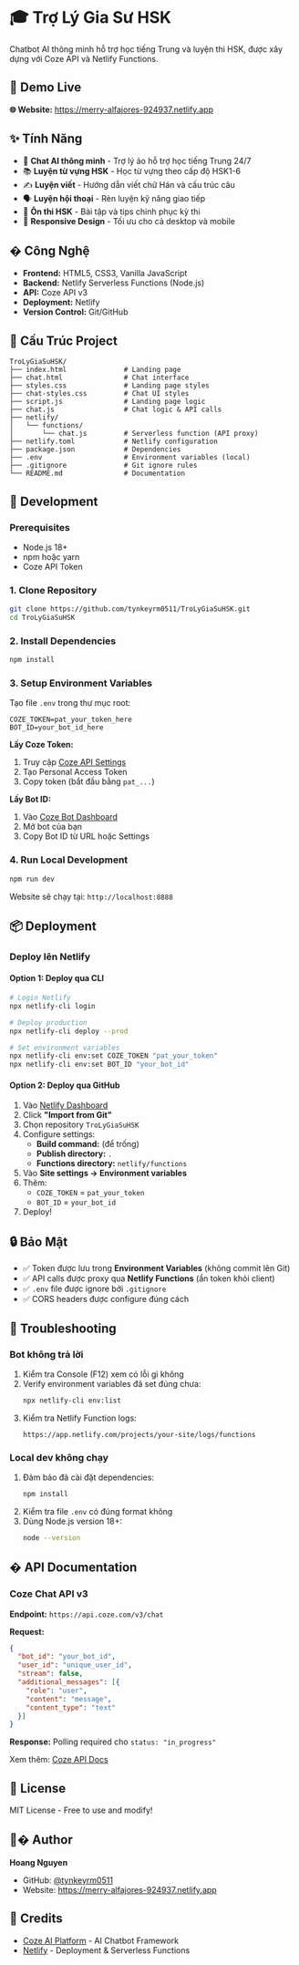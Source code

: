 # 🎓 Trợ Lý Gia Sư HSK

Chatbot AI thông minh hỗ trợ học tiếng Trung và luyện thi HSK, được xây dựng với Coze API và Netlify Functions.

## 🚀 Demo Live

**🌐 Website:** https://merry-alfajores-924937.netlify.app

## ✨ Tính Năng

- 💬 **Chat AI thông minh** - Trợ lý ảo hỗ trợ học tiếng Trung 24/7
- 📚 **Luyện từ vựng HSK** - Học từ vựng theo cấp độ HSK1-6
- ✍️ **Luyện viết** - Hướng dẫn viết chữ Hán và cấu trúc câu
- 🗣️ **Luyện hội thoại** - Rèn luyện kỹ năng giao tiếp
- 📖 **Ôn thi HSK** - Bài tập và tips chinh phục kỳ thi
- 📱 **Responsive Design** - Tối ưu cho cả desktop và mobile

## �️ Công Nghệ

- **Frontend:** HTML5, CSS3, Vanilla JavaScript
- **Backend:** Netlify Serverless Functions (Node.js)
- **API:** Coze API v3
- **Deployment:** Netlify
- **Version Control:** Git/GitHub

## 📁 Cấu Trúc Project

```
TroLyGiaSuHSK/
├── index.html              # Landing page
├── chat.html               # Chat interface
├── styles.css              # Landing page styles
├── chat-styles.css         # Chat UI styles
├── script.js               # Landing page logic
├── chat.js                 # Chat logic & API calls
├── netlify/
│   └── functions/
│       └── chat.js         # Serverless function (API proxy)
├── netlify.toml            # Netlify configuration
├── package.json            # Dependencies
├── .env                    # Environment variables (local)
├── .gitignore              # Git ignore rules
└── README.md               # Documentation
```

## 🚀 Development

### Prerequisites

- Node.js 18+
- npm hoặc yarn
- Coze API Token

### 1. Clone Repository

```bash
git clone https://github.com/tynkeyrm0511/TroLyGiaSuHSK.git
cd TroLyGiaSuHSK
```

### 2. Install Dependencies

```bash
npm install
```

### 3. Setup Environment Variables

Tạo file `.env` trong thư mục root:

```env
COZE_TOKEN=pat_your_token_here
BOT_ID=your_bot_id_here
```

**Lấy Coze Token:**
1. Truy cập [Coze API Settings](https://www.coze.com/open/oauth/pats)
2. Tạo Personal Access Token
3. Copy token (bắt đầu bằng `pat_...`)

**Lấy Bot ID:**
1. Vào [Coze Bot Dashboard](https://www.coze.com/space/)
2. Mở bot của bạn
3. Copy Bot ID từ URL hoặc Settings

### 4. Run Local Development

```bash
npm run dev
```

Website sẽ chạy tại: `http://localhost:8888`

## 📦 Deployment

### Deploy lên Netlify

#### Option 1: Deploy qua CLI

```bash
# Login Netlify
npx netlify-cli login

# Deploy production
npx netlify-cli deploy --prod

# Set environment variables
npx netlify-cli env:set COZE_TOKEN "pat_your_token"
npx netlify-cli env:set BOT_ID "your_bot_id"
```

#### Option 2: Deploy qua GitHub

1. Vào [Netlify Dashboard](https://app.netlify.com)
2. Click **"Import from Git"**
3. Chọn repository `TroLyGiaSuHSK`
4. Configure settings:
   - **Build command:** (để trống)
   - **Publish directory:** `.`
   - **Functions directory:** `netlify/functions`
5. Vào **Site settings → Environment variables**
6. Thêm:
   - `COZE_TOKEN` = `pat_your_token`
   - `BOT_ID` = `your_bot_id`
7. Deploy!

## 🔒 Bảo Mật

- ✅ Token được lưu trong **Environment Variables** (không commit lên Git)
- ✅ API calls được proxy qua **Netlify Functions** (ẩn token khỏi client)
- ✅ `.env` file được ignore bởi `.gitignore`
- ✅ CORS headers được configure đúng cách

## 🐛 Troubleshooting

### Bot không trả lời

1. Kiểm tra Console (F12) xem có lỗi gì không
2. Verify environment variables đã set đúng chưa:
   ```bash
   npx netlify-cli env:list
   ```
3. Kiểm tra Netlify Function logs:
   ```
   https://app.netlify.com/projects/your-site/logs/functions
   ```

### Local dev không chạy

1. Đảm bảo đã cài đặt dependencies:
   ```bash
   npm install
   ```
2. Kiểm tra file `.env` có đúng format không
3. Dùng Node.js version 18+:
   ```bash
   node --version
   ```

## � API Documentation

### Coze Chat API v3

**Endpoint:** `https://api.coze.com/v3/chat`

**Request:**
```json
{
  "bot_id": "your_bot_id",
  "user_id": "unique_user_id",
  "stream": false,
  "additional_messages": [{
    "role": "user",
    "content": "message",
    "content_type": "text"
  }]
}
```

**Response:** Polling required cho `status: "in_progress"`

Xem thêm: [Coze API Docs](https://www.coze.com/docs/developer_guides/coze_api_overview)

## 📝 License

MIT License - Free to use and modify!

## 👨‍� Author

**Hoang Nguyen**
- GitHub: [@tynkeyrm0511](https://github.com/tynkeyrm0511)
- Website: https://merry-alfajores-924937.netlify.app

## 🙏 Credits

- [Coze AI Platform](https://www.coze.com/) - AI Chatbot Framework
- [Netlify](https://www.netlify.com/) - Deployment & Serverless Functions
